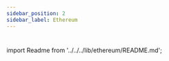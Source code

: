 ```yaml
---
sidebar_position: 2
sidebar_label: Ethereum
---
```

# 

import Readme from '../../../lib/ethereum/README.md';

<Readme />